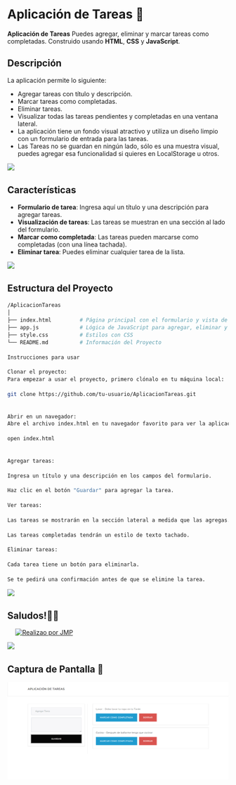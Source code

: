 # Aplicación de Tareas  📝

**Aplicación de Tareas** Puedes agregar, eliminar y marcar tareas como completadas. Construido usando **HTML**, **CSS** y **JavaScript**.

## Descripción

La aplicación permite lo siguiente:
- Agregar tareas con título y descripción.
- Marcar tareas como completadas.
- Eliminar tareas.
- Visualizar todas las tareas pendientes y completadas en una ventana lateral.
- La aplicación tiene un fondo visual atractivo y utiliza un diseño limpio con un formulario de entrada para las tareas.
- Las Tareas no se guardan en ningún lado, sólo es una muestra visual, puedes agregar esa funcionalidad si quieres en LocalStorage u otros.

<img src="https://user-images.githubusercontent.com/73097560/115834477-dbab4500-a447-11eb-908a-139a6edaec5c.gif">

## Características
- **Formulario de tarea**: Ingresa aquí un título y una descripción para agregar tareas.
- **Visualización de tareas**: Las tareas se muestran en una sección al lado del formulario.
- **Marcar como completada**: Las tareas pueden marcarse como completadas (con una línea tachada).
- **Eliminar tarea**: Puedes eliminar cualquier tarea de la lista.

<img src="https://user-images.githubusercontent.com/73097560/115834477-dbab4500-a447-11eb-908a-139a6edaec5c.gif">

## Estructura del Proyecto

```Bash
/AplicacionTareas
│
├── index.html         # Página principal con el formulario y vista de tareas
├── app.js             # Lógica de JavaScript para agregar, eliminar y mostrar tareas
├── style.css          # Estilos con CSS
└── README.md          # Información del Proyecto

Instrucciones para usar

Clonar el proyecto:
Para empezar a usar el proyecto, primero clónalo en tu máquina local:

git clone https://github.com/tu-usuario/AplicacionTareas.git


Abrir en un navegador:
Abre el archivo index.html en tu navegador favorito para ver la aplicación en acción.

open index.html


Agregar tareas:

Ingresa un título y una descripción en los campos del formulario.

Haz clic en el botón "Guardar" para agregar la tarea.

Ver tareas:

Las tareas se mostrarán en la sección lateral a medida que las agregas.

Las tareas completadas tendrán un estilo de texto tachado.

Eliminar tareas:

Cada tarea tiene un botón para eliminarla.

Se te pedirá una confirmación antes de que se elimine la tarea.

```

<img src="https://user-images.githubusercontent.com/73097560/115834477-dbab4500-a447-11eb-908a-139a6edaec5c.gif">

## Saludos!🖐🏻
 &emsp;
    <a href="#"><img alt="Realizao por JMP" src="https://img.shields.io/badge/Realizado por JMP%20-%23FF0000.svg?logo=adobe&logoColor=white"></a>
  &emsp;

<img src="https://user-images.githubusercontent.com/73097560/115834477-dbab4500-a447-11eb-908a-139a6edaec5c.gif">

## Captura de Pantalla 📑

![Captura de pantalla](https://github.com/Juan-Manuel-JMP/JavaScript-Creador_de_Tareas/blob/main/Captura%20de%20pantalla.png?raw=true)

